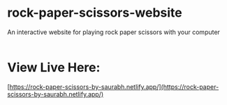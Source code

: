 # rock-paper-scissors-website
An interactive website for playing rock paper scissors with your computer
<br>
<br>
# View Live Here: 
[https://rock-paper-scissors-by-saurabh.netlify.app/](https://rock-paper-scissors-by-saurabh.netlify.app/)
